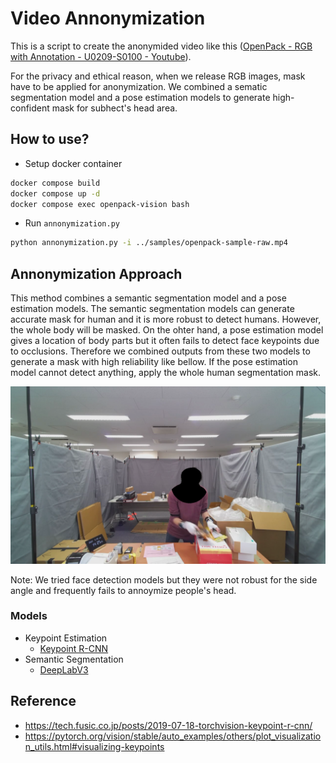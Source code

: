 # Video Annonymization

This is a script to create the anonymided video like this ([OpenPack - RGB with Annotation - U0209-S0100 - Youtube](https://youtu.be/RiZ7kVpIHwU?si=WoalL-Bx3caLlJki)).

For the privacy and ethical reason, when we release RGB images, mask have to be applied for anonymization.
We combined a sematic segmentation model and a pose estimation models to generate high-confident mask for subhect's head area.

## How to use?

- Setup docker container

```bash
docker compose build
docker compose up -d
docker compose exec openpack-vision bash
```

- Run `annonymization.py`

```bash
python annonymization.py -i ../samples/openpack-sample-raw.mp4
```

## Annonymization Approach

This method combines a semantic segmentation model and a pose estimation models.
The semantic segmentation models can generate accurate mask for human and it is more robust to detect humans.
However, the whole body will be masked.
On the ohter hand, a pose estimation model gives a location of body parts but it often fails to detect face keypoints due to occlusions.
Therefore we combined outputs from these two models to generate a mask with high reliability like bellow.
If the pose estimation model cannot detect anything, apply the whole human segmentation mask.

![annonymized image](./assets/output_annonymized.png)

Note: We tried face detection models but they were not robust for the side angle and frequently fails to annoymize people's head.

### Models

- Keypoint Estimation
  - [Keypoint R-CNN](https://pytorch.org/vision/stable/models/keypoint_rcnn.html)
- Semantic Segmentation
  - [DeepLabV3](https://pytorch.org/vision/stable/models/deeplabv3.html)

## Reference

- https://tech.fusic.co.jp/posts/2019-07-18-torchvision-keypoint-r-cnn/
- https://pytorch.org/vision/stable/auto_examples/others/plot_visualization_utils.html#visualizing-keypoints

